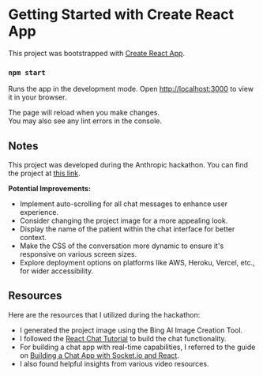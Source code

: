 # Getting Started with Create React App

This project was bootstrapped with [Create React App](https://github.com/facebook/create-react-app).


### `npm start`

Runs the app in the development mode.
Open [http://localhost:3000](http://localhost:3000) to view it in your browser.

The page will reload when you make changes.\
You may also see any lint errors in the console.

## Notes

This project was developed during the Anthropic hackathon. You can find the project at [this link](https://partiful.com/e/WLszTLRL4ftfhEqBtKGD).

**Potential Improvements:**

- Implement auto-scrolling for all chat messages to enhance user experience.
- Consider changing the project image for a more appealing look.
- Display the name of the patient within the chat interface for better context.
- Make the CSS of the conversation more dynamic to ensure it's responsive on various screen sizes.
- Explore deployment options on platforms like AWS, Heroku, Vercel, etc., for wider accessibility.

## Resources

Here are the resources that I utilized during the hackathon:

- I generated the project image using the Bing AI Image Creation Tool.
- I followed the [React Chat Tutorial](https://getstream.io/chat/react-chat/tutorial/) to build the chat functionality.
- For building a chat app with real-time capabilities, I referred to the guide on [Building a Chat App with Socket.io and React](https://dev.to/novu/building-a-chat-app-with-socketio-and-react-2edj).
- I also found helpful insights from various video resources.
